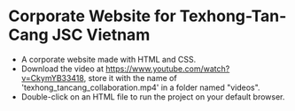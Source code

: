 # Corporate Website for Texhong-Tan-Cang JSC Vietnam
- A corporate website made with HTML and CSS. 
- Download the video at https://www.youtube.com/watch?v=CkymYB33418, store it with the name of 'texhong_tancang_collaboration.mp4' in a folder named "videos".
- Double-click on an HTML file to run the project on your default browser.
